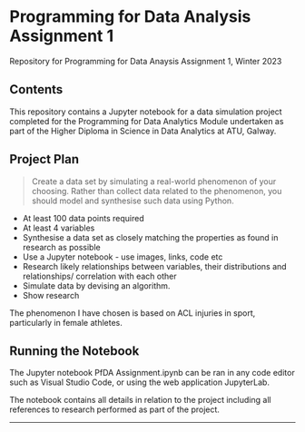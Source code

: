 # Programming for Data Analysis  Assignment 1
Repository for Programming for Data Anaysis Assignment 1, Winter 2023


## Contents

This repository contains a Jupyter notebook for a data simulation project completed for the Programming for Data Analytics Module undertaken as part of the Higher Diploma in Science in Data Analytics at ATU, Galway.


## Project Plan


>Create a data set by simulating a real-world phenomenon of your choosing. Rather than collect data related to the phenomenon, you should model and synthesise such data using Python.

- At least 100 data points required
- At least 4 variables
- Synthesise a data set as closely matching the properties as found in research as possible
- Use a Jupyter notebook - use images, links, code etc
- Research likely relationships between variables, their distributions and relationships/ correlation with each other
- Simulate data by devising an algorithm.
- Show research

The phenomenon I have chosen is based on ACL injuries in sport, particularly in female athletes.

## Running the Notebook

The Jupyter notebook PfDA Assignment.ipynb can be ran in any code editor such as Visual Studio Code, or using the web application JupyterLab.

The notebook contains all details in relation to the project including all references to research performed as part of the project.

***
